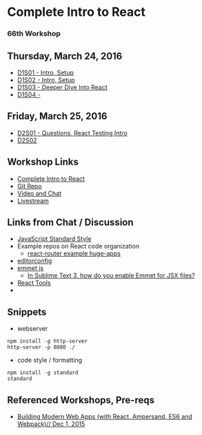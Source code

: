 # Complete Intro to React

### 66th Workshop

## Thursday, March 24, 2016 

* [D1S01 - Intro, Setup](https://livestream.com/accounts/4894689/events/5033959/videos/116823559)
* [D1S02 - Intro, Setup](https://livestream.com/accounts/4894689/events/5033959/videos/116832060)
* [D1S03 - Deeper Dive Into React](https://livestream.com/accounts/4894689/events/5033959/videos/116841681)
* [D1S04 - ](https://livestream.com/accounts/4894689/events/5033959/videos/116852198)

## Friday, March 25, 2016

* [D2S01 - Questions, React Testing Intro](https://livestream.com/accounts/4894689/events/5033959/videos/116931147)
* [D2S02 ](https://livestream.com/accounts/4894689/events/5033959/videos/116940876)

## Workshop Links

* [Complete Intro to React](https://btholt.github.io/complete-intro-to-react/)
* [Git Repo](https://github.com/btholt/complete-intro-to-react)
* [Video and Chat](https://frontendmasters.com/live-event/intro-react-live/)
* [Livestream](https://livestream.com/accounts/4894689/events/5033959)

## Links from Chat / Discussion

* [JavaScript Standard Style](http://standardjs.com/)
* Example repos on React code organization
    * [react-router example huge-apps](https://github.com/reactjs/react-router/tree/master/examples/huge-apps)
* [editorconfig](http://editorconfig.org/)
* [emmet js](http://emmet.io/)
    * [In Sublime Text 3, how do you enable Emmet for JSX files?](https://stackoverflow.com/questions/26089802/in-sublime-text-3-how-do-you-enable-emmet-for-jsx-files)
* [React Tools](https://chrome.google.com/webstore/detail/react-developer-tools/fmkadmapgofadopljbjfkapdkoienihi)
* 

## Snippets

* webserver

```
npm install -g http-server
http-server -p 8080 ./
```

* code style / formatting

```
npm install -g standard
standard
```



## Referenced Workshops, Pre-reqs

* [Building Modern Web Apps (with React, Ampersand, ES6 and Webpack)// Dec 1, 2015](https://frontendmasters.com/courses/modern-web-apps/)
